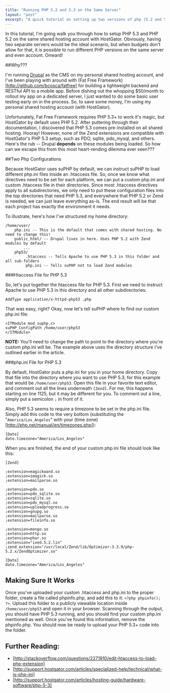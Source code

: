 ```yaml
---
title: "Running PHP 5.2 and 5.3 on the Same Server"
layout: "post"
excerpt: "A quick tutorial on setting up two versions of php (5.2 and 5.3) on the same HostGator shared hosting account"
---
```

In this tutorial, I'm going walk you through how to setup PHP 5.3 and PHP 5.2 on the same shared hosting account with HostGator. Obviously, having two separate servers would be the ideal scenario, but when budgets don't allow for that, it is possible to run different PHP versions on the same server and even account. Onward!

##Why???

I'm running [Drupal](http://drupal.org) as the CMS on my personal shared hosting account, and I've been playing with around with (Fat Free Framework)[http://github.com/bcosca/fatfree] for building a lightweight backend and RESTful API to a mobile app. Before dishing out the whopping $50/month to rollout my app on a dedicated server, I just wanted to do some basic user testing early on in the process. So, to save some money, I'm using my personal shared hosting account (with HostGator). 

Unfortunately, Fat Free Framework requires PHP 5.3+ to work it's magic, but HostGator by default uses PHP 5.2. After puttering through their documentation, I discovered that PHP 5.3 comes pre-installed on all shared hosting. Hooray! However, none of the Zend extensions are compatible with HostGator's PHP 5.3 setup, such as PDO, sqlite, pdo_mysql, and others. Here's the rub -- Drupal __depends__ on these modules being loaded. So how can we escape this from this most heart-rending dilemma ever seen???

##Two Php Configurations

Because HostGator uses suPHP by default, we can instruct suPHP to load different php.ini files inside an .htaccess file. So, once we know what directives need to be set for each platform, we can put a custom php.ini and custom .htaccess file in their directories. Since most .htaccess directives apply to all subdirectories, we only need to put these configuration files into the top directories that need PHP 5.3, and everywhere that PHP 5.2 or Zend is needed, we can just leave everything as-is. The end result will be that each project has exactly the environment it needs.

To illustrate, here's how I've structured my home directory:

    /home/user/
        php.ini -- This is the default that comes with shared hosting. No need to change this!
        public_html/ -- Drupal lives in here. Uses PHP 5.2 with Zend modules by default 
            ...
        php53/
             .htaccess -- Tells Apache to use PHP 5.3 in this folder and all sub-folders
             php.ini -- Tells suPHP not to load Zend modules

###Htaccess File for PHP 5.3

So, let's put together the htaccess file for PHP 5.3. First we need to instruct Apache to use PHP 5.3 in this directory and all other subdirectories:

    AddType application/x-httpd-php53 .php

That was easy, right? Okay, now let's tell suPHP where to find our custom php.ini file:

    <IfModule mod_suphp.c>
	suPHP_ConfigPath /home/user/php53
    </IfModule>

__NOTE:__ You'll need to change the path to point to the directory where you're custom php.ini will be. The example above uses the directory structure I've outlined earlier in the article. 

###php.ini File for PHP 5.3

By default, HostGator puts a php.ini for you in your home directory. Copy that file into the directory where you want to use PHP 5.3; for this example that would be `/home/user/php53`. Open this file in your favorite text editor, and comment out all the lines underneath `[Zend]`. For me, this happens starting on line 1125, but it may be different for you. To comment out a line, simply put a semicolon `;` in front of it.  

Also, PHP 5.3 seems to require a timezone to be set in the php.ini file. Simply add this code to the very bottom (substituting the "`America/Los_Angeles`" with your (time zone)[http://php.net/manual/en/timezones.php]):

    [Date]
    date.timezone="America/Los_Angeles"

When you are finished, the end of your custom php.ini file should look like this:

	[Zend]

	;extension=magickwand.so 
	;extension=imagick.so
	;extension=mailparse.so

	;extension=pdo.so
	;extension=pdo_sqlite.so
	;extension=sqlite.so
	;extension=pdo_mysql.so
	;extension=uploadprogress.so
	;extension=gnupg.so
	;extension=mailparse.so
	;extension=fileinfo.so

	;extension=mongo.so
	;extension=http.so
	;extension=phar.so
	;extension="ixed.5.2.lin"
	;zend_extension="/usr/local/Zend/lib/Optimizer-3.3.9/php-5.2.x/ZendOptimizer.so"

	[Date]
	date.timezone="America/Los_Angeles"

## Making Sure It Works

Once you've uploaded your custom .htaccess and php.ini to the proper folder, create a file called phpinfo.php, and add this to it: `<?php phpinfo(); ?>`. Upload this folder to a publicly viewable location inside `/home/user/php53` and open it in your browser. Scanning through the output, you should have PHP 5.3 running, and you should find your custom php.ini mentioned as well. Once you've found this information, remove the phpinfo.php. You should now be ready to upload your PHP 5.3+ code into the folder.

## Further Reading:

* [http://stackoverflow.com/questions/2271910/edit-htaccess-to-load-php-extension]
* [http://support.hostgator.com/articles/specialized-help/technical/what-is-php-ini]
* [http://support.hostgator.com/articles/hosting-guide/hardware-software/php-5-3]
